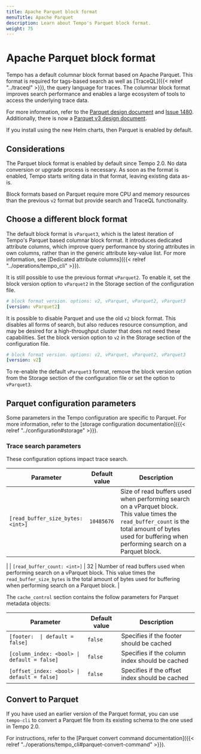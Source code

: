 ```yaml
---
title: Apache Parquet block format
menuTitle: Apache Parquet
description: Learn about Tempo's Parquet block format.
weight: 75
---
```


# Apache Parquet block format


Tempo has a default columnar block format based on Apache Parquet. This format is required for tags-based search as well as [TraceQL]({{< relref "../traceql" >}}), the query language for traces. The columnar block format improves search performance and enables a large ecosystem of tools to access the underlying trace data.

For more information, refer to the [Parquet design document](https://github.com/grafana/tempo/blob/main/docs/design-proposals/2022-04%20Parquet.md) and [Issue 1480](https://github.com/grafana/tempo/issues/1480).
Additionally, there is now a [Parquet v3 design document](https://github.com/grafana/tempo/blob/main/docs/design-proposals/2023-05%20vParquet3.md).

If you install using the new Helm charts, then Parquet is enabled by default.

## Considerations

The Parquet block format is enabled by default since Tempo 2.0. No data conversion or upgrade process is necessary. As soon as the format is enabled, Tempo starts writing data in that format, leaving existing data as-is.

Block formats based on Parquet require more CPU and memory resources than the previous `v2` format but provide search and TraceQL functionality.

## Choose a different block format

The default block format is `vParquet3`, which is the latest iteration of Tempo's Parquet based columnar block format.
It introduces dedicated attribute columns, which improve query performance by storing attributes in own columns,
rather than in the generic attribute key-value list.
For more information, see [Dedicated attribute columns]({{< relref "../operations/tempo_cli" >}}).

It is still possible to use the previous format `vParquet2`.
To enable it, set the block version option to `vParquet2` in the Storage section of the configuration file.

```yaml
# block format version. options: v2, vParquet, vParquet2, vParquet3
[version: vParquet2]
```

It is possible to disable Parquet and use the old `v2` block format. This disables all forms of search, but also reduces resource consumption, and may be desired for a high-throughput cluster that does not need these capabilities. Set the block version option to `v2` in the Storage section of the configuration file.

```yaml
# block format version. options: v2, vParquet, vParquet2, vParquet3
[version: v2]
```

To re-enable the default `vParquet3` format, remove the block version option from the Storage section of the configuration file or set the option to `vParquet3`.

## Parquet configuration parameters

Some parameters in the Tempo configuration are specific to Parquet.
For more information, refer to the [storage configuration documentation]({{< relref "../configuration#storage" >}}).

### Trace search parameters

These configuration options impact trace search.

| Parameter | Default value | Description |
| --- | --- | --- |
| `[read_buffer_size_bytes: <int>]` | `10485676` | Size of read buffers used when performing search on a vParquet block. This value times the `read_buffer_count`  is the total amount of bytes used for buffering when performing search on a Parquet block.
 |
| `[read_buffer_count: <int>]` | 32 | Number of read buffers used when performing search on a vParquet block. This value times the `read_buffer_size_bytes` is the total amount of bytes used for buffering when performing search on a Parquet block.
 |

The `cache_control` section contains the follow parameters for Parquet metadata objects:

| Parameter | Default value | Description |
| --- | --- | --- |
| <code>[footer: <bool> \| default = false]</code> | `false` | Specifies if the footer should be cached |
| `[column_index: <bool> \| default = false]` | `false` | Specifies if the column index should be cached |
| `[offset_index: <bool> \| default = false]` | `false` | Specifies if the offset index should be cached |

## Convert to Parquet

If you have used an earlier version of the Parquet format, you can use `tempo-cli` to convert a Parquet file from its existing schema to the one used in Tempo 2.0.

For instructions, refer to the [Parquet convert command documentation]({{< relref "../operations/tempo_cli#parquet-convert-command" >}}).
